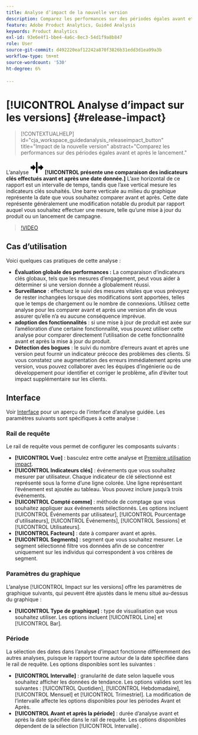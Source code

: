 ```yaml
---
title: Analyse d’impact de la nouvelle version
description: Comparez les performances sur des périodes égales avant et après le lancement.
feature: Adobe Product Analytics, Guided Analysis
keywords: Product Analytics
exl-id: 93e6e4f1-bbe4-4a6c-8ec3-54d1f9a8b847
role: User
source-git-commit: d492220eaf12242a870f3826b31edd3d1ea99a3b
workflow-type: tm+mt
source-wordcount: '530'
ht-degree: 6%

---
```


# [!UICONTROL Analyse d’impact sur les versions] {#release-impact}

<!-- markdownlint-disable MD034 -->

>[!CONTEXTUALHELP]
>id="cja_workspace_guidedanalysis_releaseimpact_button"
>title="Impact de la nouvelle version"
>abstract="Comparez les performances sur des périodes égales avant et après le lancement."

<!-- markdownlint-enable MD034 -->

L’analyse ![Impact sur les versions](/help/assets/icons/Release.svg) **[!UICONTROL présente une comparaison des indicateurs clés effectués avant et après une date donnée.]** L’axe horizontal de ce rapport est un intervalle de temps, tandis que l’axe vertical mesure les indicateurs clés souhaités. Une barre verticale au milieu du graphique représente la date que vous souhaitez comparer avant et après. Cette date représente généralement une modification notable du produit par rapport auquel vous souhaitez effectuer une mesure, telle qu’une mise à jour du produit ou un lancement de campagne.

>[!VIDEO](https://video.tv.adobe.com/v/3421665/?learn=on)

## Cas d’utilisation

Voici quelques cas pratiques de cette analyse :

* **Évaluation globale des performances :** La comparaison d’indicateurs clés globaux, tels que les mesures d’engagement, peut vous aider à déterminer si une version donnée a globalement réussi.
* **Surveillance** : effectuez le suivi des mesures vitales que vous prévoyez de rester inchangées lorsque des modifications sont apportées, telles que le temps de chargement ou le nombre de connexions. Utilisez cette analyse pour les comparer avant et après une version afin de vous assurer qu’elle n’a eu aucune conséquence imprévue.
* **adoption des fonctionnalités** : si une mise à jour de produit est axée sur l’amélioration d’une certaine fonctionnalité, vous pouvez utiliser cette analyse pour comparer directement l’utilisation de cette fonctionnalité avant et après la mise à jour du produit.
* **Détection des bogues** : le suivi du nombre d’erreurs avant et après une version peut fournir un indicateur précoce des problèmes des clients. Si vous constatez une augmentation des erreurs immédiatement après une version, vous pouvez collaborer avec les équipes d’ingénierie ou de développement pour identifier et corriger le problème, afin d’éviter tout impact supplémentaire sur les clients.

## Interface

Voir [Interface](../overview.md#interface) pour un aperçu de l’interface d’analyse guidée. Les paramètres suivants sont spécifiques à cette analyse :

### Rail de requête

Le rail de requête vous permet de configurer les composants suivants :

* **[!UICONTROL Vue]** : basculez entre cette analyse et [Première utilisation impact](first-use-impact.md).
* **[!UICONTROL Indicateurs clés]** : événements que vous souhaitez mesurer par utilisateur. Chaque indicateur de clé sélectionné est représenté sous la forme d’une ligne colorée. Une ligne représentant l’événement est ajoutée au tableau. Vous pouvez inclure jusqu’à trois événements.
* **[!UICONTROL Compté comme]** : méthode de comptage que vous souhaitez appliquer aux événements sélectionnés. Les options incluent [!UICONTROL Événements par utilisateur], [!UICONTROL Pourcentage d&#39;utilisateurs], [!UICONTROL Événements], [!UICONTROL Sessions] et [!UICONTROL Utilisateurs].
* **[!UICONTROL Facteurs]** : date à comparer avant et après.
* **[!UICONTROL Segments]** : segment que vous souhaitez mesurer. Le segment sélectionné filtre vos données afin de se concentrer uniquement sur les individus qui correspondent à vos critères de segment.

### Paramètres du graphique

L’analyse [!UICONTROL Impact sur les versions] offre les paramètres de graphique suivants, qui peuvent être ajustés dans le menu situé au-dessus du graphique :

* **[!UICONTROL Type de graphique]** : type de visualisation que vous souhaitez utiliser. Les options incluent [!UICONTROL Line] et [!UICONTROL Bar].

### Période

La sélection des dates dans l’analyse d’impact fonctionne différemment des autres analyses, puisque le rapport tourne autour de la date spécifiée dans le rail de requête. Les options disponibles sont les suivantes :

* **[!UICONTROL Intervalle]** : granularité de date selon laquelle vous souhaitez afficher les données de tendance. Les options valides sont les suivantes : [!UICONTROL Quotidien], [!UICONTROL Hebdomadaire], [!UICONTROL Mensuel] et [!UICONTROL Trimestriel]. La modification de l’intervalle affecte les options disponibles pour les périodes Avant et Après.
* **[!UICONTROL Avant et après la période]** : durée d’analyse avant et après la date spécifiée dans le rail de requête. Les options disponibles dépendent de la sélection [!UICONTROL Intervalle] .


<!--
## Example

See below for an example of the analysis.

![Release impact](../assets/release-impact.png)

-->

